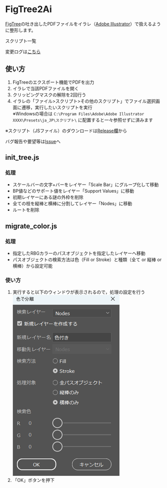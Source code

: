 # FigTree2Ai

[FigTree](http://tree.bio.ed.ac.uk/software/figtree/)の吐き出したPDFファイルをイラレ（[Adobe Illustrator](https://www.adobe.com/jp/)）で扱えるように整形します。

スクリプト一覧

変更ログは[こちら](./version_log.md)

## 使い方

1. FigTreeのエクスポート機能でPDFを出力
1. イラレで当該PDFファイルを開く
1. クリッピングマスクの解除を2回行う
1. イラレの「ファイル>スクリプト>その他のスクリプト」でファイル選択画面に遷移，実行したいスクリプトを実行  
※Windowsの場合は `C:\Program Files\Adobe\Adobe Illustrator XXXX\Presets\ja_JP\スクリプト\` に配置すると一々参照せずに済みます

※スクリプト（JSファイル）のダウンロードは[Release欄](https://github.com/Funny-Silkie/FigTree2Ai/releases)から

バグ報告や要望等は[Issue](https://github.com/Funny-Silkie/FigTree2Ai/issues)へ

## init_tree.js

### 処理

- スケールバーの文字+バーをレイヤー「Scale Bar」にグループ化して移動
- BP値などのサポート値をレイヤー「Support Values」に移動
- 初期レイヤーにある謎の外枠を削除
- 全ての枝を縦棒と横棒に分割してレイヤー「Nodes」に移動
- ルートを削除

## migrate_color.js

### 処理

- 指定したRBGカラーのパスオブジェクトを指定したレイヤーへ移動
- パスオブジェクトの検索方法は色（Fill or Stroke）と種類（全て or 縦棒 or 横棒）から設定可能

### 使い方

1. 実行すると以下のウィンドウが表示されるので，処理の設定を行う  
   ![img](./docs/images/migrate_color_window.png)
1. 「OK」ボタンを押下

